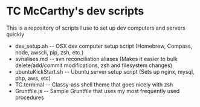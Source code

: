 # TC McCarthy's dev scripts

This is a repository of scripts I use to set up dev computers and servers quickly

* dev_setup.sh -- OSX dev computer setup script (Homebrew, Compass, node, awscli, pip, zsh, etc.)
* svnalises.md -- svn reconciliation aliases (Makes it easier to bulk delete/add/commit modifications, zsh and filesystem changes)
* ubuntuKickStart.sh -- Ubuntu server setup script (Sets up nginx, mysql, php, aws, etc)
* TC.terminal -- Classy-ass shell theme that goes nicely with zsh
* Gruntfile.js -- Sample Gruntfile that uses my most frequently used procedures